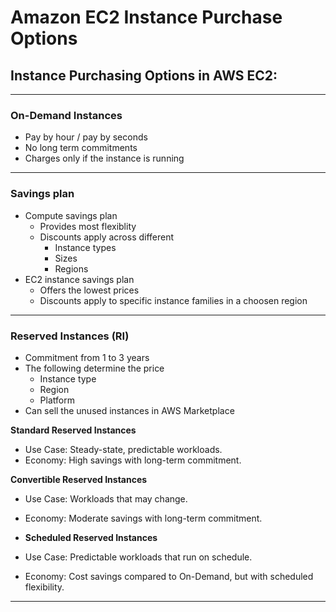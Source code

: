 # Amazon EC2 Instance Purchase Options

## Instance Purchasing Options in AWS EC2:

---

### On-Demand Instances

- Pay by hour / pay by seconds
- No long term commitments
- Charges only if the instance is running

---

### Savings plan

- Compute savings plan 
  - Provides most flexiblity
  - Discounts apply across different
	- Instance types
	- Sizes
	- Regions
- EC2 instance savings plan 
  - Offers the lowest prices
  - Discounts apply to specific instance families in a choosen region

---

### Reserved Instances (RI)

- Commitment from 1 to 3 years
- The following determine the price
  - Instance type
  - Region
  - Platform
- Can sell the unused instances in AWS Marketplace

**Standard Reserved Instances**

- Use Case: Steady-state, predictable workloads.
- Economy: High savings with long-term commitment.

**Convertible Reserved Instances**

- Use Case: Workloads that may change.
- Economy: Moderate savings with long-term commitment.

- **Scheduled Reserved Instances**

- Use Case: Predictable workloads that run on schedule.
- Economy: Cost savings compared to On-Demand, but with scheduled flexibility.

---